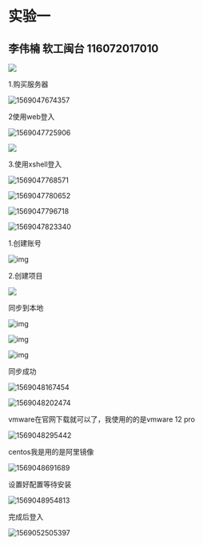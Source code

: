 #                                  实验一

##                   李伟楠            软工闽台        116072017010

![](E:\name\image\8.png)



1.购买服务器

![1569047674357](E:\name\image\1.png)

2使用web登入

![1569047725906](E:\name\image\2.png)

![](E:\name\image\3.png)

3.使用xshell登入

![1569047768571](E:\name\image\4.png)

![1569047780652](E:\name\image\5.png)

![1569047796718](E:\name\image\6.png)



![1569047823340](E:\name\image\7.png)

1.创建账号

![img](E:\name\image\9.png)



2.创建项目

![](E:\name\image\10.png)

同步到本地

 ![img](E:\name\image\11.png)







![img](E:\name\image\12.png)



![img](E:\name\image\13.png)




同步成功

![1569048167454](E:\name\image\14.png)

![1569048202474](E:\name\image\15.png)

vmware在官网下载就可以了，我使用的的是vmware 12 pro

![1569048295442](E:\name\image\16.png)

centos我是用的是阿里镜像

![1569048691689](E:\name\image\17.png)

设置好配置等待安装

![1569048954813](E:\name\image\18.png)

完成后登入

![1569052505397](E:\name\image\19.png)

